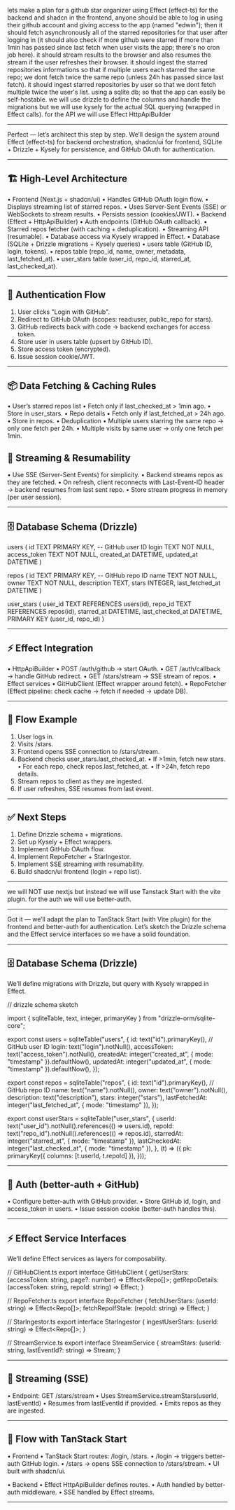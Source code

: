 lets make a plan for a github star organizer using Effect (effect-ts) for the backend and
shadcn in the frontend, anyone should be able to log in using their github account and
giving access to the app (named "edwin"); then it should fetch asynchronously all of the
starred repositories for that user after logging in (it should also check if more github
were starred if more than 1min has passed since last fetch when user visits the app; there's
no cron job here). it should stream results to the browser and also resumes the stream if
the user refreshes their browser. it should ingest the starred repositories informations so
that if multiple users each starred the same repo; we dont fetch twice the same repo (unless
24h has passed since last fetch). it should ingest starred repositories by user so that we
dont fetch multiple twice the user's list. using a sqlite db; so that the app can easily be
self-hostable. we will use drizzle to define the columns and handle the migrations but we
will use kysely for the actual SQL querying (wrapped in Effect calls). for the API we will
use Effect HttpApiBuilder

---

Perfect — let’s architect this step by step. We’ll design the system around Effect (effect-ts) for backend orchestration,
shadcn/ui for frontend, SQLite + Drizzle + Kysely for persistence, and GitHub OAuth for authentication.

---

## 🏗 High-Level Architecture

• Frontend (Next.js + shadcn/ui)
 • Handles GitHub OAuth login flow.
 • Displays streaming list of starred repos.
 • Uses Server-Sent Events (SSE) or WebSockets to stream results.
 • Persists session (cookies/JWT).
• Backend (Effect + HttpApiBuilder)
 • Auth endpoints (GitHub OAuth callback).
 • Starred repos fetcher (with caching + deduplication).
 • Streaming API (resumable).
 • Database access via Kysely wrapped in Effect.
• Database (SQLite + Drizzle migrations + Kysely queries)
 • users table (GitHub ID, login, tokens).
 • repos table (repo_id, name, owner, metadata, last_fetched_at).
 • user_stars table (user_id, repo_id, starred_at, last_checked_at).


---

## 🔑 Authentication Flow

1. User clicks "Login with GitHub".
2. Redirect to GitHub OAuth (scopes: read:user, public_repo for stars).
3. GitHub redirects back with code → backend exchanges for access token.
4. Store user in users table (upsert by GitHub ID).
5. Store access token (encrypted).
6. Issue session cookie/JWT.

---

## 📦 Data Fetching & Caching Rules

• User’s starred repos list
 • Fetch only if last_checked_at > 1min ago.
 • Store in user_stars.
• Repo details
 • Fetch only if last_fetched_at > 24h ago.
 • Store in repos.
• Deduplication
 • Multiple users starring the same repo → only one fetch per 24h.
 • Multiple visits by same user → only one fetch per 1min.

## 🌊 Streaming & Resumability

• Use SSE (Server-Sent Events) for simplicity.
• Backend streams repos as they are fetched.
• On refresh, client reconnects with Last-Event-ID header → backend resumes from last sent
repo.
• Store stream progress in memory (per user session).

---

## 🗄 Database Schema (Drizzle)

users (
  id TEXT PRIMARY KEY,         -- GitHub user ID
  login TEXT NOT NULL,
  access_token TEXT NOT NULL,
  created_at DATETIME,
  updated_at DATETIME
)

repos (
  id TEXT PRIMARY KEY,         -- GitHub repo ID
  name TEXT NOT NULL,
  owner TEXT NOT NULL,
  description TEXT,
  stars INTEGER,
  last_fetched_at DATETIME
)

user_stars (
  user_id TEXT REFERENCES users(id),
  repo_id TEXT REFERENCES repos(id),
  starred_at DATETIME,
  last_checked_at DATETIME,
  PRIMARY KEY (user_id, repo_id)
)

---

## ⚡ Effect Integration

• HttpApiBuilder
 • POST /auth/github → start OAuth.
 • GET /auth/callback → handle GitHub redirect.
 • GET /stars/stream → SSE stream of repos.
• Effect services
 • GitHubClient (Effect wrapper around fetch).
 • RepoFetcher (Effect pipeline: check cache → fetch if needed → update DB).


---

## 🔄 Flow Example

1. User logs in.
2. Visits /stars.
3. Frontend opens SSE connection to /stars/stream.
4. Backend checks user_stars.last_checked_at.
 • If >1min, fetch new stars.
 • For each repo, check repos.last_fetched_at.
 • If >24h, fetch repo details.
5. Stream repos to client as they are ingested.
6. If user refreshes, SSE resumes from last event.

---

## ✅ Next Steps

1. Define Drizzle schema + migrations.
2. Set up Kysely + Effect wrappers.
3. Implement GitHub OAuth flow.
4. Implement RepoFetcher + StarIngestor.
5. Implement SSE streaming with resumability.
6. Build shadcn/ui frontend (login + repo list).

---

we will NOT use nextjs but instead we will use Tanstack Start with the vite plugin. for the
auth we will use better-auth.

---

Got it — we’ll adapt the plan to TanStack Start (with Vite plugin) for the frontend and
better-auth for authentication. Let’s sketch the Drizzle schema and the Effect service
interfaces so we have a solid foundation.

---

## 🗄 Database Schema (Drizzle)

We’ll define migrations with Drizzle, but query with Kysely wrapped in Effect.

// drizzle schema sketch

import { sqliteTable, text, integer, primaryKey } from "drizzle-orm/sqlite-core";

export const users = sqliteTable("users", {
  id: text("id").primaryKey(),          // GitHub user ID
  login: text("login").notNull(),
  accessToken: text("access_token").notNull(),
  createdAt: integer("created_at", { mode: "timestamp" }).defaultNow(),
  updatedAt: integer("updated_at", { mode: "timestamp" }).defaultNow(),
});

export const repos = sqliteTable("repos", {
  id: text("id").primaryKey(),          // GitHub repo ID
  name: text("name").notNull(),
  owner: text("owner").notNull(),
  description: text("description"),
  stars: integer("stars"),
  lastFetchedAt: integer("last_fetched_at", { mode: "timestamp" }),
});

export const userStars = sqliteTable("user_stars", {
  userId: text("user_id").notNull().references(() => users.id),
  repoId: text("repo_id").notNull().references(() => repos.id),
  starredAt: integer("starred_at", { mode: "timestamp" }),
  lastCheckedAt: integer("last_checked_at", { mode: "timestamp" }),
}, (t) => ({
  pk: primaryKey({ columns: [t.userId, t.repoId] }),
}));

---

## 🔑 Auth (better-auth + GitHub)

• Configure better-auth with GitHub provider.
• Store GitHub id, login, and access_token in users.
• Issue session cookie (better-auth handles this).


---

## ⚡ Effect Service Interfaces

We’ll define Effect services as layers for composability.

// GitHubClient.ts
export interface GitHubClient {
  getUserStars: (accessToken: string, page?: number) => Effect<Repo[]>;
  getRepoDetails: (accessToken: string, repoId: string) => Effect<Repo>;
}

// RepoFetcher.ts
export interface RepoFetcher {
  fetchUserStars: (userId: string) => Effect<Repo[]>;
  fetchRepoIfStale: (repoId: string) => Effect<Repo>;
}

// StarIngestor.ts
export interface StarIngestor {
  ingestUserStars: (userId: string) => Effect<Repo[]>;
}

// StreamService.ts
export interface StreamService {
  streamStars: (userId: string, lastEventId?: string) => Stream<Repo>;
}

---

## 🌊 Streaming (SSE)

• Endpoint: GET /stars/stream
• Uses StreamService.streamStars(userId, lastEventId)
• Resumes from lastEventId if provided.
• Emits repos as they are ingested.

---

## 🔄 Flow with TanStack Start

• Frontend
 • TanStack Start routes: /login, /stars.
 • /login → triggers better-auth GitHub login.
 • /stars → opens SSE connection to /stars/stream.
 • UI built with shadcn/ui.

 • Backend
 • Effect HttpApiBuilder defines routes.
 • Auth handled by better-auth middleware.
 • SSE handled by Effect streams.


---
